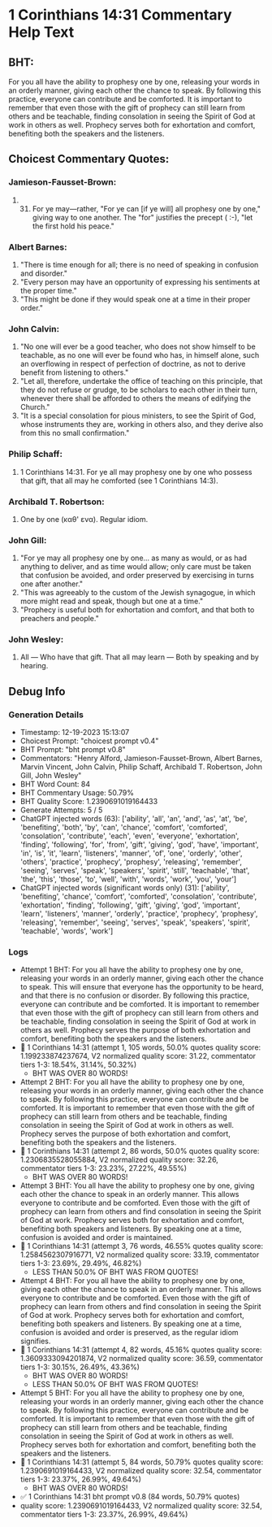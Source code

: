 # 1 Corinthians 14:31 Commentary Help Text

## BHT:
For you all have the ability to prophesy one by one, releasing your words in an orderly manner, giving each other the chance to speak. By following this practice, everyone can contribute and be comforted. It is important to remember that even those with the gift of prophecy can still learn from others and be teachable, finding consolation in seeing the Spirit of God at work in others as well. Prophecy serves both for exhortation and comfort, benefiting both the speakers and the listeners.

## Choicest Commentary Quotes:
### Jamieson-Fausset-Brown:
1. 31. For ye may—rather, "For
	ye can [if ye will] all prophesy one by one," giving way
	to one another. The "for" justifies the precept ( :-), "let the first hold his peace."


### Albert Barnes:
1. "There is time enough for all; there is no need of speaking in confusion and disorder."
2. "Every person may have an opportunity of expressing his sentiments at the proper time."
3. "This might be done if they would speak one at a time in their proper order."

### John Calvin:
1. "No one will ever be a good teacher, who does not show himself to be teachable, as no one will ever be found who has, in himself alone, such an overflowing in respect of perfection of doctrine, as not to derive benefit from listening to others." 
2. "Let all, therefore, undertake the office of teaching on this principle, that they do not refuse or grudge, to be scholars to each other in their turn, whenever there shall be afforded to others the means of edifying the Church." 
3. "It is a special consolation for pious ministers, to see the Spirit of God, whose instruments they are, working in others also, and they derive also from this no small confirmation."

### Philip Schaff:
1. 1 Corinthians 14:31. For ye all may prophesy one by one who possess that gift, that all may he comforted (see 1 Corinthians 14:3).
	
 


### Archibald T. Robertson:
1.  One by one (καθ' ενα). Regular idiom. 


### John Gill:
1. "For ye may all prophesy one by one... as many as would, or as had anything to deliver, and as time would allow; only care must be taken that confusion be avoided, and order preserved by exercising in turns one after another."
2. "This was agreeably to the custom of the Jewish synagogue, in which more might read and speak, though but one at a time."
3. "Prophecy is useful both for exhortation and comfort, and that both to preachers and people."

### John Wesley:
1. All — Who have that gift.
That all may learn — Both by speaking and by hearing.



## Debug Info
### Generation Details
- Timestamp: 12-19-2023 15:13:07
- Choicest Prompt: "choicest prompt v0.4"
- BHT Prompt: "bht prompt v0.8"
- Commentators: "Henry Alford, Jamieson-Fausset-Brown, Albert Barnes, Marvin Vincent, John Calvin, Philip Schaff, Archibald T. Robertson, John Gill, John Wesley"
- BHT Word Count: 84
- BHT Commentary Usage: 50.79%
- BHT Quality Score: 1.2390691019164433
- Generate Attempts: 5 / 5
- ChatGPT injected words (63):
	['ability', 'all', 'an', 'and', 'as', 'at', 'be', 'benefiting', 'both', 'by', 'can', 'chance', 'comfort', 'comforted', 'consolation', 'contribute', 'each', 'even', 'everyone', 'exhortation', 'finding', 'following', 'for', 'from', 'gift', 'giving', 'god', 'have', 'important', 'in', 'is', 'it', 'learn', 'listeners', 'manner', 'of', 'one', 'orderly', 'other', 'others', 'practice', 'prophecy', 'prophesy', 'releasing', 'remember', 'seeing', 'serves', 'speak', 'speakers', 'spirit', 'still', 'teachable', 'that', 'the', 'this', 'those', 'to', 'well', 'with', 'words', 'work', 'you', 'your']
- ChatGPT injected words (significant words only) (31):
	['ability', 'benefiting', 'chance', 'comfort', 'comforted', 'consolation', 'contribute', 'exhortation', 'finding', 'following', 'gift', 'giving', 'god', 'important', 'learn', 'listeners', 'manner', 'orderly', 'practice', 'prophecy', 'prophesy', 'releasing', 'remember', 'seeing', 'serves', 'speak', 'speakers', 'spirit', 'teachable', 'words', 'work']

### Logs
- Attempt 1 BHT: For you all have the ability to prophesy one by one, releasing your words in an orderly manner, giving each other the chance to speak. This will ensure that everyone has the opportunity to be heard, and that there is no confusion or disorder. By following this practice, everyone can contribute and be comforted. It is important to remember that even those with the gift of prophecy can still learn from others and be teachable, finding consolation in seeing the Spirit of God at work in others as well. Prophecy serves the purpose of both exhortation and comfort, benefiting both the speakers and the listeners.
- 🔄 1 Corinthians 14:31 (attempt 1, 105 words, 50.0% quotes quality score: 1.199233874237674, V2 normalized quality score: 31.22, commentator tiers 1-3: 18.54%, 31.14%, 50.32%) 
	- BHT WAS OVER 80 WORDS!
- Attempt 2 BHT: For you all have the ability to prophesy one by one, releasing your words in an orderly manner, giving each other the chance to speak. By following this practice, everyone can contribute and be comforted. It is important to remember that even those with the gift of prophecy can still learn from others and be teachable, finding consolation in seeing the Spirit of God at work in others as well. Prophecy serves the purpose of both exhortation and comfort, benefiting both the speakers and the listeners.
- 🔄 1 Corinthians 14:31 (attempt 2, 86 words, 50.0% quotes quality score: 1.2306835528055884, V2 normalized quality score: 32.26, commentator tiers 1-3: 23.23%, 27.22%, 49.55%) 
	- BHT WAS OVER 80 WORDS!
- Attempt 3 BHT: You all have the ability to prophesy one by one, giving each other the chance to speak in an orderly manner. This allows everyone to contribute and be comforted. Even those with the gift of prophecy can learn from others and find consolation in seeing the Spirit of God at work. Prophecy serves both for exhortation and comfort, benefiting both speakers and listeners. By speaking one at a time, confusion is avoided and order is maintained.
- 🔄 1 Corinthians 14:31 (attempt 3, 76 words, 46.55% quotes quality score: 1.2584562307916771, V2 normalized quality score: 33.19, commentator tiers 1-3: 23.69%, 29.49%, 46.82%) 
	- LESS THAN 50.0% OF BHT WAS FROM QUOTES!
- Attempt 4 BHT: For you all have the ability to prophesy one by one, giving each other the chance to speak in an orderly manner. This allows everyone to contribute and be comforted. Even those with the gift of prophecy can learn from others and find consolation in seeing the Spirit of God at work. Prophecy serves both for exhortation and comfort, benefiting both speakers and listeners. By speaking one at a time, confusion is avoided and order is preserved, as the regular idiom signifies.
- 🔄 1 Corinthians 14:31 (attempt 4, 82 words, 45.16% quotes quality score: 1.3609333094201874, V2 normalized quality score: 36.59, commentator tiers 1-3: 30.15%, 26.49%, 43.36%) 
	- BHT WAS OVER 80 WORDS! 
	- LESS THAN 50.0% OF BHT WAS FROM QUOTES!
- Attempt 5 BHT: For you all have the ability to prophesy one by one, releasing your words in an orderly manner, giving each other the chance to speak. By following this practice, everyone can contribute and be comforted. It is important to remember that even those with the gift of prophecy can still learn from others and be teachable, finding consolation in seeing the Spirit of God at work in others as well. Prophecy serves both for exhortation and comfort, benefiting both the speakers and the listeners.
- 🔄 1 Corinthians 14:31 (attempt 5, 84 words, 50.79% quotes quality score: 1.2390691019164433, V2 normalized quality score: 32.54, commentator tiers 1-3: 23.37%, 26.99%, 49.64%) 
	- BHT WAS OVER 80 WORDS!
- ✅ 1 Corinthians 14:31 bht prompt v0.8 (84 words, 50.79% quotes)
- quality score: 1.2390691019164433, V2 normalized quality score: 32.54, commentator tiers 1-3: 23.37%, 26.99%, 49.64%)